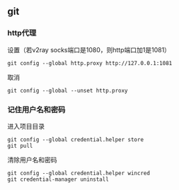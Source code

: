## git

### http代理

设置（若v2ray socks端口是1080，则http端口加1是1081）
```
git config --global http.proxy http://127.0.0.1:1081
```

取消
```
git config --global --unset http.proxy
```


### 记住用户名和密码

进入项目目录
```
git config --global credential.helper store
git pull 
```

清除用户名和密码
```
git config --global credential.helper wincred
git credential-manager uninstall
```




